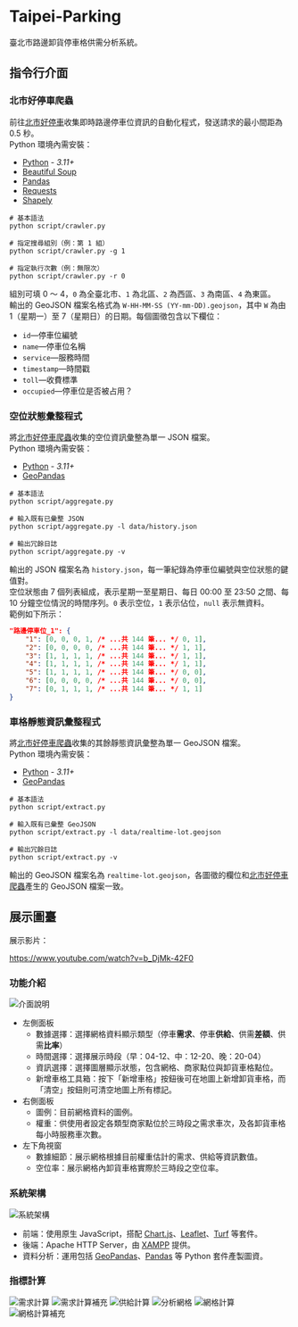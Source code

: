 # Taipei-Parking

臺北市路邊卸貨停車格供需分析系統。

## 指令行介面

### 北市好停車爬蟲

前往[北市好停車](https://itaipeiparking.pma.gov.taipei/)收集即時路邊停車位資訊的自動化程式，發送請求的最小間距為 0.5 秒。\
Python 環境內需安裝：

* [Python](https://www.python.org/downloads/) - *3.11+*
* [Beautiful Soup](https://pypi.org/project/beautifulsoup4/)
* [Pandas](https://pypi.org/project/pandas/)
* [Requests](https://pypi.org/project/requests/)
* [Shapely](https://pypi.org/project/shapely/)

```shell
# 基本語法
python script/crawler.py

# 指定搜尋組別（例：第 1 組）
python script/crawler.py -g 1

# 指定執行次數（例：無限次）
python script/crawler.py -r 0
```

組別可填 0 ～ 4，`0` 為全臺北市、`1` 為北區、`2` 為西區、`3` 為南區、`4` 為東區。\
輸出的 GeoJSON 檔案名格式為 `W-HH-MM-SS (YY-mm-DD).geojson`，其中 `W` 為由 1（星期一）至 7（星期日）的日期。每個圖徵包含以下欄位：

* `id`—停車位編號
* `name`—停車位名稱
* `service`—服務時間
* `timestamp`—時間戳
* `toll`—收費標準
* `occupied`—停車位是否被占用？

### 空位狀態彙整程式

將[北市好停車爬蟲](#北市好停車爬蟲)收集的空位資訊彙整為單一 JSON 檔案。\
Python 環境內需安裝：

* [Python](https://www.python.org/downloads/) - *3.11+*
* [GeoPandas](https://pypi.org/project/geopandas/)

```shell
# 基本語法
python script/aggregate.py

# 輸入既有已彙整 JSON
python script/aggregate.py -l data/history.json

# 輸出冗餘日誌
python script/aggregate.py -v
```

輸出的 JSON 檔案名為 `history.json`，每一筆紀錄為停車位編號與空位狀態的鍵值對。\
空位狀態由 7 個列表組成，表示星期一至星期日、每日 00:00 至 23:50 之間、每 10 分鐘空位情況的時間序列。`0` 表示空位，`1` 表示佔位，`null` 表示無資料。\
範例如下所示：

```json
"路邊停車位_1": {
    "1": [0, 0, 0, 1, /* ...共 144 筆... */ 0, 1],
    "2": [0, 0, 0, 0, /* ...共 144 筆... */ 1, 1],
    "3": [1, 1, 1, 1, /* ...共 144 筆... */ 1, 1],
    "4": [1, 1, 1, 1, /* ...共 144 筆... */ 1, 1],
    "5": [1, 1, 1, 1, /* ...共 144 筆... */ 0, 0],
    "6": [0, 0, 0, 0, /* ...共 144 筆... */ 0, 0],
    "7": [0, 1, 1, 1, /* ...共 144 筆... */ 1, 1]
}
```

### 車格靜態資訊彙整程式

將[北市好停車爬蟲](#北市好停車爬蟲)收集的其餘靜態資訊彙整為單一 GeoJSON 檔案。\
Python 環境內需安裝：

* [Python](https://www.python.org/downloads/) - *3.11+*
* [GeoPandas](https://pypi.org/project/geopandas/)

```shell
# 基本語法
python script/extract.py

# 輸入既有已彙整 GeoJSON
python script/extract.py -l data/realtime-lot.geojson

# 輸出冗餘日誌
python script/extract.py -v
```

輸出的 GeoJSON 檔案名為 `realtime-lot.geojson`，各圖徵的欄位和[北市好停車爬蟲](#北市好停車爬蟲)產生的 GeoJSON 檔案一致。

## 展示圖臺

展示影片：

https://www.youtube.com/watch?v=b_DjMk-42F0

### 功能介紹

![介面說明](./doc/Interface.png)

* 左側面板
  * 數據選擇：選擇網格資料顯示類型（停車**需求**、停車**供給**、供需**差額**、供需**比率**）
  * 時間選擇：選擇展示時段（早：04-12、中：12-20、晚：20-04）
  * 資訊選擇：選擇圖層顯示狀態，包含網格、商家點位與卸貨車格點位。
  * 新增車格工具箱：按下「新增車格」按鈕後可在地圖上新增卸貨車格，而「清空」按鈕則可清空地圖上所有標記。
* 右側面板
  * 圖例：目前網格資料的圖例。
  * 權重：供使用者設定各類型商家點位於三時段之需求車次，及各卸貨車格每小時服務車次數。
* 左下角視窗
  * 數據細節：展示網格根據目前權重估計的需求、供給等資訊數值。
  * 空位率：展示網格內卸貨車格實際於三時段之空位率。

### 系統架構

![系統架構](./doc/Slide-Framework.png)

* 前端：使用原生 JavaScript，搭配 [Chart.js](https://github.com/chartjs/Chart.js)、[Leaflet](https://github.com/Leaflet/Leaflet)、[Turf](https://github.com/Turfjs/turf) 等套件。
* 後端：Apache HTTP Server，由 [XAMPP](https://www.apachefriends.org/index.html) 提供。
* 資料分析：運用包括 [GeoPandas](https://github.com/geopandas/geopandas)、[Pandas](https://github.com/pandas-dev/pandas) 等 Python 套件產製圖資。

### 指標計算

![需求計算](./doc/Slide-Demand.png)
![需求計算補充](./doc/Slide-Demand-Calculation.png)
![供給計算](./doc/Slide-Supply.png)
![分析網格](./doc/Slide-Grid-Creation.png)
![網格計算](./doc/Slide-Grid-Calculation.png)
![網格計算補充](./doc/Slide-Index-Calculation.png)
